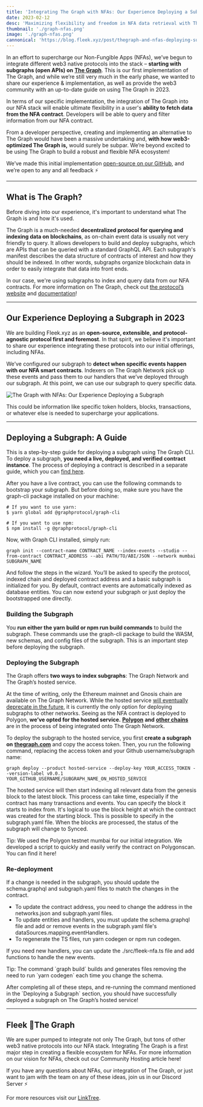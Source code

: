 ```yaml
---
title: 'Integrating The Graph with NFAs: Our Experience Deploying a Subgraph.'
date: 2023-02-12
desc: 'Maximizing flexibility and freedom in NFA data retrieval with The Graph.'
thumbnail: './graph-nfas.png'
image: './graph-nfas.png'
cannonical: 'https://blog.fleek.xyz/post/thegraph-and-nfas-deploying-subgraphs/'
---
```


In an effort to supercharge our Non-Fungible Apps (NFAs), we’ve begun to integrate different web3 native protocols into the stack – **starting with subgraphs (open APIs) on** [**The Graph**](https://thegraph.com/). This is our first implementation of The Graph, and while we’re still very much in the early phase, we wanted to share our experience & implementation, as well as provide the web3 community with an up-to-date guide on using The Graph in 2023.

In terms of our specific implementation, the integration of The Graph into our NFA stack will enable ultimate flexibility in a user's **ability to fetch data from the NFA contract**. Developers will be able to query and filter information from our NFA contract.

From a developer perspective, creating and implementing an alternative to The Graph would have been a massive undertaking and, **with how web3-optimized The Graph is,** would surely be subpar. We’re beyond excited to be using The Graph to build a robust and flexible NFA ecosystem!

We’ve made this initial implementation [open-source on our GitHub](https://github.com/fleekxyz/non-fungible-apps), and we’re open to any and all feedback ⚡

---

## What is The Graph?

Before diving into our experience, it's important to understand what The Graph is and how it's used.

The Graph is a much-needed **decentralized protocol for querying and indexing data on blockchains**, as on-chain event data is usually not very friendly to query. It allows developers to build and deploy subgraphs, which are APIs that can be queried with a standard GraphQL API. Each subgraph's manifest describes the data structure of contracts of interest and how they should be indexed. In other words, subgraphs organize blockchain data in order to easily integrate that data into front ends.

In our case, we're using subgraphs to index and query data from our NFA contracts. For more information on The Graph, check out [the protocol’s website](http://thegraph.com/) and [documentation](https://thegraph.com/docs)!

---

## Our Experience Deploying a Subgraph in 2023

We are building Fleek.xyz as an **open-source, extensible, and protocol-agnostic protocol first and foremost**. In that spirit, we believe it's important to share our experience integrating these protocols into our initial offerings, including NFAs.

We’ve configured our subgraph to **detect when specific events happen with our NFA smart contracts**. Indexers on The Graph Network pick up these events and pass them to our handlers that we’ve deployed through our subgraph. At this point, we can use our subgraph to query specific data.

![The Graph with NFAs: Our Experience Deploying a Subgraph](https://storage.fleek.ooo/fleek-team-bucket/Blogs/nfainfra.jpg)

This could be information like specific token holders, blocks, transactions, or whatever else is needed to supercharge your applications.

---

## Deploying a Subgraph: A Guide

This is a step-by-step guide for deploying a subgraph using The Graph CLI. To deploy a subgraph, **you need a live, deployed, and verified contract instance**. The process of deploying a contract is described in a separate guide, which you can [find here](https://github.com/fleekxyz/non-fungible-apps/tree/main#-deployment).

After you have a live contract, you can use the following commands to bootstrap your subgraph. But before doing so, make sure you have the graph-cli package installed on your machine:

    # If you want to use yarn:
    $ yarn global add @graphprotocol/graph-cli

    # If you want to use npm:
    $ npm install -g @graphprotocol/graph-cli

Now, with Graph CLI installed, simply run:

    graph init --contract-name CONTRACT_NAME --index-events --studio --from-contract CONTRACT_ADDRESS --abi PATH/TO/ABI/JSON --network mumbai SUBGRAPH_NAME

And follow the steps in the wizard. You’ll be asked to specify the protocol, indexed chain and deployed contract address and a basic subgraph is initialized for you. By default, contract events are automatically indexed as database entities. You can now extend your subgraph or just deploy the bootstrapped one directly.

### Building the Subgraph

You **run either the yarn build or npm run build commands** to build the subgraph. These commands use the graph-cli package to build the WASM, new schemas, and config files of the subgraph. This is an important step before deploying the subgraph.

### Deploying the Subgraph

The Graph offers **two ways to index subgraphs**: The Graph Network and The Graph’s hosted service.

At the time of writing, only the Ethereum mainnet and Gnosis chain are available on The Graph Network. While the hosted service [will eventually deprecate in the future](https://thegraph.com/blog/transitioning-to-decentralized-graph-network/), it is currently the only option for deploying subgraphs to other networks. Seeing as the NFA contract is deployed to Polygon, **we’ve opted for the hosted service.** [**Polygon**](https://twitter.com/graphprotocol/status/1598287276618182656) **and** [**other chains**](https://twitter.com/graphprotocol/status/1615772852745027594) are in the process of being integrated onto The Graph Network.

To deploy the subgraph to the hosted service, you first **create a subgraph on** [**thegraph.com**](https://thegraph.com/) and copy the access token. Then, you run the following command, replacing the access token and your Github username/subgraph name:

    graph deploy --product hosted-service --deploy-key YOUR_ACCESS_TOKEN --version-label v0.0.1 YOUR_GITHUB_USERNAME/SUBGRAPH_NAME_ON_HOSTED_SERVICE

The hosted service will then start indexing all relevant data from the genesis block to the latest block. This process can take time, especially if the contract has many transactions and events. You can specify the block it starts to index from. It's logical to use the block height at which the contract was created for the starting block. This is possible to specify in the subgraph.yaml file. When the blocks are processed, the status of the subgraph will change to Synced.

Tip: We used the Polygon testnet mumbai for our initial integration. We developed a script to quickly and easily verify the contract on Polygonscan. You can find it here!

### Re-deployment

If a change is needed in the subgraph, you should update the schema.graphql and subgraph.yaml files to match the changes in the contract.

- To update the contract address, you need to change the address in the networks.json and subgraph.yaml files.
- To update entities and handlers, you must update the schema.graphql file and add or remove events in the subgraph.yaml file's dataSources.mapping.eventHandlers.
- To regenerate the TS files, run yarn codegen or npm run codegen.

If you need new handlers, you can update the ./src/fleek-nfa.ts file and add functions to handle the new events.

Tip: The command \`graph build\` builds and generates files removing the need to run \`yarn codegen\` each time you change the schema.

After completing all of these steps, and re-running the command mentioned in the \`Deploying a Subgraph\` section, you should have successfully deployed a subgraph on The Graph’s hosted service!

---

## Fleek 🤝The Graph

We are super pumped to integrate not only The Graph, but tons of other web3 native protocols into our NFA stack. Integrating The Graph is a first major step in creating a flexible ecosystem for NFAs. For more information on our vision for NFAs, check out our Community Hosting article here!

If you have any questions about NFAs, our integration of The Graph, or just want to jam with the team on any of these ideas, join us in our Discord Server ⚡

For more resources visit our [LinkTree](https://linktr.ee/fleek).
